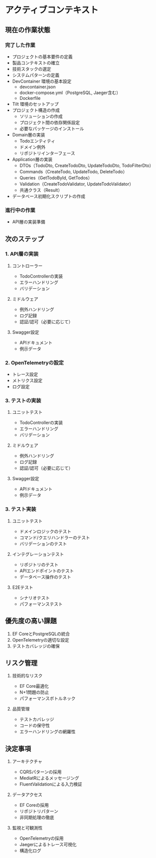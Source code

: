 # アクティブコンテキスト

## 現在の作業状態

### 完了した作業

- プロジェクトの基本要件の定義
- 製品コンテキストの確立
- 技術スタックの選定
- システムパターンの定義
- DevContainer 環境の基本設定
  - devcontainer.json
  - docker-compose.yml（PostgreSQL, Jaeger含む）
  - Dockerfile
- Tilt 環境のセットアップ
- プロジェクト構造の作成
  - ソリューションの作成
  - プロジェクト間の依存関係設定
  - 必要なパッケージのインストール
- Domain層の実装
  - Todoエンティティ
  - ドメイン例外
  - リポジトリインターフェース
- Application層の実装
  - DTOs（TodoDto, CreateTodoDto, UpdateTodoDto, TodoFilterDto）
  - Commands（CreateTodo, UpdateTodo, DeleteTodo）
  - Queries（GetTodoById, GetTodos）
  - Validation（CreateTodoValidator, UpdateTodoValidator）
  - 共通クラス（Result<T>）
- データベース初期化スクリプトの作成

### 進行中の作業

- API層の実装準備

## 次のステップ

### 1. API層の実装

1. コントローラー
   - TodoControllerの実装
   - エラーハンドリング
   - バリデーション

2. ミドルウェア
   - 例外ハンドリング
   - ログ記録
   - 認証/認可（必要に応じて）

3. Swagger設定
   - APIドキュメント
   - 例示データ

### 2. OpenTelemetryの設定
   - トレース設定
   - メトリクス設定
   - ログ設定

### 3. テストの実装

1. ユニットテスト
   - TodoControllerの実装
   - エラーハンドリング
   - バリデーション

2. ミドルウェア
   - 例外ハンドリング
   - ログ記録
   - 認証/認可（必要に応じて）

3. Swagger設定
   - APIドキュメント
   - 例示データ

### 3. テスト実装

1. ユニットテスト
   - ドメインロジックのテスト
   - コマンド/クエリハンドラーのテスト
   - バリデーションのテスト

2. インテグレーションテスト
   - リポジトリのテスト
   - APIエンドポイントのテスト
   - データベース操作のテスト

3. E2Eテスト
   - シナリオテスト
   - パフォーマンステスト

## 優先度の高い課題

1. EF CoreとPostgreSQLの統合
2. OpenTelemetryの適切な設定
3. テストカバレッジの確保

## リスク管理

1. 技術的なリスク
   - EF Core最適化
   - N+1問題の防止
   - パフォーマンスボトルネック

2. 品質管理
   - テストカバレッジ
   - コードの保守性
   - エラーハンドリングの網羅性

## 決定事項

1. アーキテクチャ
   - CQRSパターンの採用
   - MediatRによるメッセージング
   - FluentValidationによる入力検証

2. データアクセス
   - EF Coreの採用
   - リポジトリパターン
   - 非同期処理の徹底

3. 監視と可観測性
   - OpenTelemetryの採用
   - Jaegerによるトレース可視化
   - 構造化ログ
